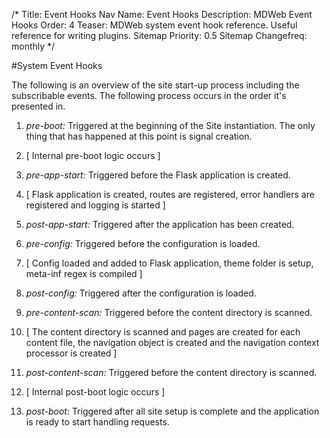 /*
Title: Event Hooks
Nav Name: Event Hooks
Description: MDWeb Event Hooks
Order: 4
Teaser: MDWeb system event hook reference. Useful reference for writing
    plugins.
Sitemap Priority: 0.5
Sitemap Changefreq: monthly
*/

#System Event Hooks

The following is an overview of the site start-up process including the
subscribable events. The following process occurs in the order it's presented
in.

1. *pre-boot:* Triggered at the beginning of the Site instantiation. The only
thing that has happened at this point is signal creation.

2. \[ Internal pre-boot logic occurs \]

3. *pre-app-start:* Triggered before the Flask application is created.

4. \[ Flask application is created, routes are registered, error handlers
are registered and logging is started \]

5. *post-app-start:* Triggered after the application has been created.

6. *pre-config:* Triggered before the configuration is loaded.

7. \[ Config loaded and added to Flask application, theme folder is setup,
meta-inf regex is compiled \]

8. *post-config:* Triggered after the configuration is loaded.

9. *pre-content-scan:* Triggered before the content directory is scanned.

10. \[ The content directory is scanned and pages are created for each content
file, the navigation object is created and the navigation context processor is
created \]

11. *post-content-scan:* Triggered before the content directory is scanned.

12. \[ Internal post-boot logic occurs \]

13. *post-boot:* Triggered after all site setup is complete and the application
is ready to start handling requests.
